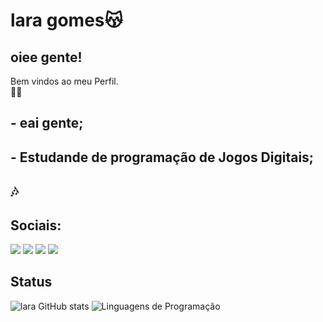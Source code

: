 
# lara gomes😽
## oiee gente!  
  Bem vindos ao meu Perfil.  
  👀💋 

##   - eai gente;

##   - Estudande de programação de Jogos Digitais;

## 🎶




## Sociais: 
<div> 
  <a href="https://www.instagram.com/lara0alexx?igsh=eXBndGI2d3JrM3Ft&utm_source=qr" target="_blank"><img src="https://img.shields.io/badge/-Instagram-%23E4405F?style=for-the-badge&logo=instagram&logoColor=white" target="_blank"></a>
  <a href = "laragalexandria@gmail.com"><img src="https://img.shields.io/badge/-Gmail-%23333?style=for-the-badge&logo=gmail&logoColor=white" target="_blank"></a>
  <a href=>
   <a href="https://open.spotify.com/user/laragalexandria?si=dca269f4198a47af" target="_blank"><img src="https://img.shields.io/badge/Spotify-1ED760?style=for-the-badge&logo=spotify&logoColor=white" target="_blank"></a>
   <a href="https://pin.it/vYp7c4U1N" target="_blank"><img src="https://img.shields.io/badge/Pinterest-%23E60023.svg?style=for-the-badge&logo=Pinterest&logoColor=white" target="_blank"></a>
  
</div>

## Status
![lara GitHub stats](https://github-readme-stats.vercel.app/api?username=leyah-pont&show_icons=true&theme=Gradient)
![Linguagens de Programação](https://github-readme-stats.vercel.app/api/top-langs/?username=FChJunior&layout=compact&hide_title=true&theme=radical)


</div>
                                     
                                                                                                                                                             




